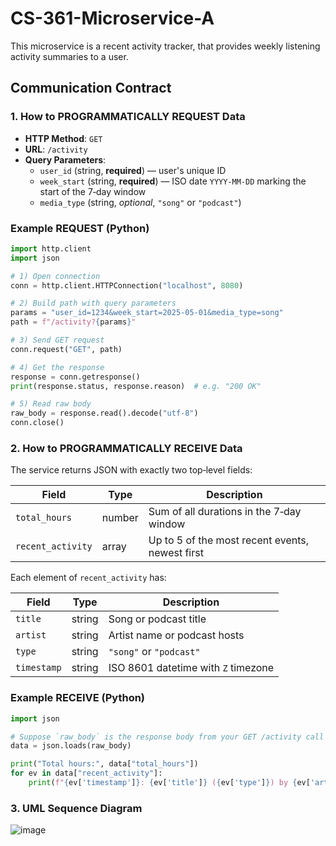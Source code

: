 # CS-361-Microservice-A

This microservice is a recent activity tracker, that provides weekly listening activity summaries to a user.

## Communication Contract

### 1. How to PROGRAMMATICALLY REQUEST Data

- **HTTP Method**: `GET`
- **URL**: `/activity`
- **Query Parameters**:
  - `user_id` (string, **required**) — user's unique ID
  - `week_start` (string, **required**) — ISO date `YYYY-MM-DD` marking the start of the 7‑day window 
  - `media_type` (string, *optional*, `"song"` or `"podcast"`)

### Example REQUEST (Python)

```python
import http.client  
import json

# 1) Open connection
conn = http.client.HTTPConnection("localhost", 8080)

# 2) Build path with query parameters
params = "user_id=1234&week_start=2025-05-01&media_type=song"  
path = f"/activity?{params}"

# 3) Send GET request
conn.request("GET", path)

# 4) Get the response
response = conn.getresponse()
print(response.status, response.reason)  # e.g. "200 OK"

# 5) Read raw body
raw_body = response.read().decode("utf-8")  
conn.close()
```

### 2. How to PROGRAMMATICALLY RECEIVE Data

The service returns JSON with exactly two top‑level fields:

| Field             | Type    | Description                                     |
|-------------------|---------|-------------------------------------------------|
| `total_hours`     | number  | Sum of all durations in the 7‑day window        |
| `recent_activity` | array   | Up to 5 of the most recent events, newest first |

Each element of `recent_activity` has:

| Field       | Type    | Description                             |
|-------------|---------|-----------------------------------------|
| `title`     | string  | Song or podcast title                   |
| `artist`    | string  | Artist name or podcast hosts            |
| `type`      | string  | `"song"` or `"podcast"`                 |
| `timestamp` | string  | ISO 8601 datetime with `Z` timezone     |

### Example RECEIVE (Python)

```python
import json

# Suppose `raw_body` is the response body from your GET /activity call
data = json.loads(raw_body)

print("Total hours:", data["total_hours"])
for ev in data["recent_activity"]:
    print(f"{ev['timestamp']}: {ev['title']} ({ev['type']}) by {ev['artist']}")
```
### 3. UML Sequence Diagram

![image](https://github.com/user-attachments/assets/75051958-ea44-4bb2-bfdf-b1ddc397d725)

